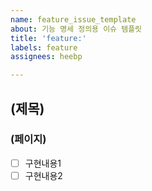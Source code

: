```yaml
---
name: feature_issue_template
about: 기능 명세 정의용 이슈 템플릿
title: 'feature:'
labels: feature
assignees: heebp

---
```


## (제목)
### (페이지)
- [ ] 구현내용1
- [ ] 구현내용2
